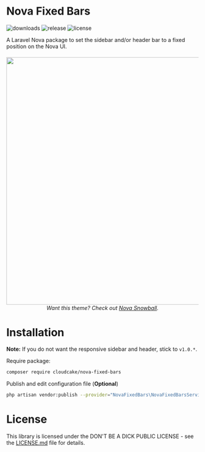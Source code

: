 # Nova Fixed Bars
![downloads](https://img.shields.io/packagist/dt/stephenlake/nova-fixed-bars.svg?style=flat-square)
![release](https://img.shields.io/github/release/stephenlake/nova-fixed-bars.svg?style=flat-square)
![license](https://img.shields.io/badge/license-DBADPL-blue.svg?style=flat-square)

A Laravel Nova package to set the sidebar and/or header bar to a fixed position on the Nova UI.

<h6 align="center">
  <img src="https://i.imgur.com/VlfiVB0.gif" width="650">
  <br>
  Want this theme? Check out <a href="https://github.com/cloudcake/nova-snowball">Nova Snowball</a>.
</h6>

# Installation

**Note:** If you do not want the responsive sidebar and header, stick to `v1.0.*`.

Require package:
```bash
composer require cloudcake/nova-fixed-bars
```

Publish and edit configuration file (**Optional**)
```bash
php artisan vendor:publish --provider="NovaFixedBars\NovaFixedBarsServiceProvider" --tag="config"
```

# License
This library is licensed under the DON'T BE A DICK PUBLIC LICENSE - see the [LICENSE.md](LICENSE.md) file for details.
